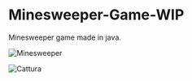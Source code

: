 # Minesweeper-Game-WIP
Minesweeper game made in java.

![Minesweeper](https://user-images.githubusercontent.com/57963761/187942508-7f38df2a-aeba-434a-8b40-3ea2cfeab6bd.png)

![Cattura](https://user-images.githubusercontent.com/57963761/187942524-211f502c-0f0b-45c1-8a33-77ea7644f61e.PNG)